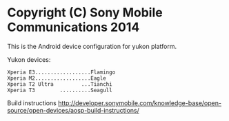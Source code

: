 Copyright (C) Sony Mobile Communications 2014
=============================================

This is the Android device configuration for yukon platform.

Yukon devices:

    Xperia E3..................Flamingo
    Xperia M2..................Eagle
    Xperia T2 Ultra         ...Tianchi
    Xperia T3        ..........Seagull

Build instructions
http://developer.sonymobile.com/knowledge-base/open-source/open-devices/aosp-build-instructions/
